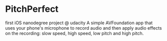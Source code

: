 # PitchPerfect
first iOS nanodegree project @ udacity
A simple AVFoundation app that uses your phone's microphone to record audio and then apply audio effects on the recording: slow speed, high speed, low pitch and high pitch.

